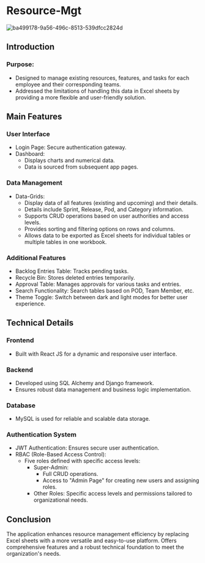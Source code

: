 # Resource-Mgt

![ba499178-9a56-496c-8513-539dfcc2824d](https://github.com/aryan-1203/Resource-Mgt/assets/162081174/59a67e64-4547-4fd3-8458-cdcfe568bc67)

## Introduction
### Purpose:
* Designed to manage existing resources, features, and tasks for each employee and their corresponding teams.
* Addressed the limitations of handling this data in Excel sheets by providing a more flexible and user-friendly solution.

## Main Features
### User Interface
* Login Page: Secure authentication gateway.
* Dashboard:
  * Displays charts and numerical data.
  * Data is sourced from subsequent app pages.

### Data Management
* Data-Grids:
  * Display data of all features (existing and upcoming) and their details.
  * Details include Sprint, Release, Pod, and Category information.
  * Supports CRUD operations based on user authorities and access levels.
  * Provides sorting and filtering options on rows and columns.
  * Allows data to be exported as Excel sheets for individual tables or multiple tables in one workbook.

### Additional Features
* Backlog Entries Table: Tracks pending tasks.
* Recycle Bin: Stores deleted entries temporarily.
* Approval Table: Manages approvals for various tasks and entries.
* Search Functionality: Search tables based on POD, Team Member, etc.
* Theme Toggle: Switch between dark and light modes for better user experience.

## Technical Details
### Frontend
* Built with React JS for a dynamic and responsive user interface.

### Backend
* Developed using SQL Alchemy and Django framework.
* Ensures robust data management and business logic implementation.

### Database
* MySQL is used for reliable and scalable data storage.

### Authentication System
* JWT Authentication: Ensures secure user authentication.
* RBAC (Role-Based Access Control):
  * Five roles defined with specific access levels:
    * Super-Admin:
      * Full CRUD operations.
      * Access to "Admin Page" for creating new users and assigning roles.
    * Other Roles: Specific access levels and permissions tailored to organizational needs.

## Conclusion
The application enhances resource management efficiency by replacing Excel sheets with a more versatile and easy-to-use platform.
Offers comprehensive features and a robust technical foundation to meet the organization's needs.
